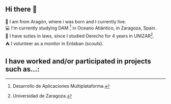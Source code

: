 ## Hi there 👋  

🏰 I am from Aragón, where i was born and I currently live.  
💻 I'm currently studying DAM [^1] in Oceano Atlántico, in Zaragoza, Spain.  
📜 I have suties in laws, since I studied Derecho for 4 years in UNIZAR[^2].  
⛺ I volunteer as a monitor in Entaban (scouts).  

## I have worked and/or participated in projects such as...:


[^1]: Desarrollo de Aplicaciones Multiplataforma.  
[^2]: Universidad de Zaragoza.
<!--
**Josavil/Josavil** is a ✨ _special_ ✨ repository because its `README.md` (this file) appears on your GitHub profile.

Here are some ideas to get you started:



- 🔭 I’m currently working on ...
- 🌱 I’m currently learning ...
- 👯 I’m looking to collaborate on ...
- 🤔 I’m looking for help with ...
- 💬 Ask me about ...
- 📫 How to reach me: ...
- 😄 Pronouns: ...
- ⚡ Fun fact: ...
-->
